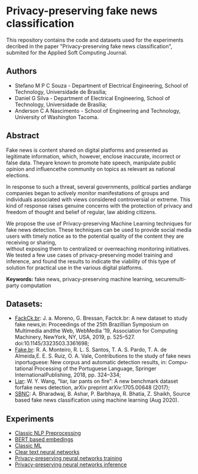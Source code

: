 # Privacy-preserving fake news classification

This repository contains the code and datasets used for the experiments decribed in the paper "Privacy-preserving fake news classification", submited for the Applied Soft Computing Journal.


## Authors
* Stefano M P C Souza - Department of Electrical Engineering, School of Technology, Universidade de Brasília;
* Daniel G Silva - Department of Electrical Engineering, School of Technology, Universidade de Brasília;
* Anderson C A Nascimento - School of Engineering and Technology, University of Washington Tacoma.

## Abstract
Fake news is content shared on digital platforms and presented as legitimate information, which, however, enclose inaccurate, 
incorrect or false data. Theyare known to promote hate speech, manipulate public opinion and influencethe community on topics 
as relevant as national elections. 

In response to such a threat, several governments, political parties andlarge companies began to actively monitor manifestations 
of groups and individuals associated with views considered controversial or extreme. This kind of response raises genuine 
concerns with the protection of privacy and freedom of thought and belief of regular, law abiding citizens.

We propose the use of Privacy-preserving Machine Learning techniques for fake news detection. These techniques can be used to 
provide social media users with timely notice as to the potential quality of the content they are receiving or sharing,  
without exposing them to centralized or overreaching monitoring initiatives. We tested a few use cases of privacy-preserving 
model training and inference, and found the results to indicate the viability of this type of solution for practical use in 
the various digital platforms.

**Keywords:** fake news, privacy-preserving machine learning, securemulti-party computation


## Datasets:
* [FackCk.br](datasets/factck.br): J. a. Moreno, G. Bressan, Factck.br:  A new dataset to study fake news,in:  Proceedings of the 25th Brazillian Symposium on Multimedia andthe  Web,  WebMedia  ’19,  Association  for  Computing  Machinery,  NewYork, NY, USA, 2019, p. 525–527.  doi:10.1145/3323503.3361698;
* [Fake.br](datasets/fake.br): R.  A.  Monteiro,  R.  L.  S.  Santos,  T.  A.  S.  Pardo,  T.  A.  de  Almeida,E. E. S. Ruiz, O. A. Vale, Contributions to the study of fake news inportuguese:  New corpus and automatic detection results,  in:  Compu-tational Processing of the Portuguese Language, Springer InternationalPublishing, 2018, pp. 324–334;
* [Liar](datasets/liar): W. Y. Wang,  “liar,  liar pants on fire”:  A new benchmark dataset forfake news detection, arXiv preprint arXiv:1705.00648 (2017);
* [SBNC](datasets/sbnc): A.  Bharadwaj,  B.  Ashar,  P.  Barbhaya,  R.  Bhatia,  Z.  Shaikh, Source based fake news classification using machine learning (Aug 2020).
 
## Experiments
* [Classic NLP Preprocessing](experiments/classic_nlp.ipynb)
* [BERT based embedings](experiments/embeddings.ipynb)
* [Classic ML](experiments/classic_ml.ipynb)
* [Clear text neural networks](experiments/clear_text_cnn.ipynb)
* [Privacy-preserving neural networks training](experiments/ppml_cnn_training.ipynb)
* [Privacy-preserving neural networks inference](experiments/ppml_cnn_inference.ipynb)

